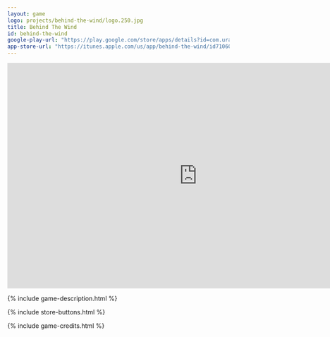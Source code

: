 ```yaml
---
layout: game
logo: projects/behind-the-wind/logo.250.jpg
title: Behind The Wind
id: behind-the-wind
google-play-url: "https://play.google.com/store/apps/details?id=com.uralys.behindthewind"
app-store-url: "https://itunes.apple.com/us/app/behind-the-wind/id710604626"
---
```


<div class="highlight row gutters span_12">
     <iframe width="860" height="512" src="http://www.youtube.com/embed/6BTX4zpUBHw" frameborder="0"></iframe>
</div>

{% include game-description.html %}

{% include store-buttons.html %}

{% include game-credits.html %}
